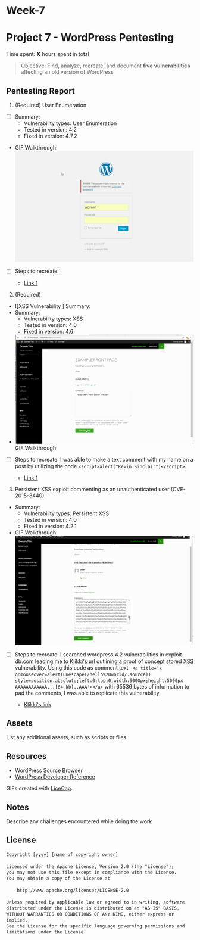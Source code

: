 # Week-7
# Project 7 - WordPress Pentesting

Time spent: **X** hours spent in total

> Objective: Find, analyze, recreate, and document **five vulnerabilities** affecting an old version of WordPress

## Pentesting Report

1. (Required) User Enumeration
  - [ ] Summary: 
    - Vulnerability types: User Enumeration
    - Tested in version: 4.2
    - Fixed in version: 4.7.2
  - GIF Walkthrough: ![User Enumeration](https://github.com/kevinsinclair83/Week-7/blob/master/userenumeration.gif)
  - [ ] Steps to recreate: 
  
    - [Link 1](https://core.trac.wordpress.org/browser/tags/version/src/source_file.php)
2. (Required) 
  - ![XSS Vulnerability ] Summary: 
  - Summary: 
    - Vulnerability types: XSS
    - Tested in version: 4.0
    - Fixed in version: 4.6
  - ![XSS](https://github.com/kevinsinclair83/Week-7/blob/master/xssvulnerability.gif)GIF Walkthrough: 
  - [ ] Steps to recreate: I was able to make a text comment with my name on a post by utilizing the code `<script>alert("Kevin Sinclair")</script>`. 
  
    - [Link 1](https://core.trac.wordpress.org/browser/tags/version/src/source_file.php)
 3. Persistent XSS exploit commenting as an unauthenticated user (CVE-2015-3440)
  - Summary: 
    - Vulnerability types: Persistent XSS
    - Tested in version: 4.0
    - Fixed in version: 4.2.1
  - GIF Walkthrough: ![Persistent XSS](https://github.com/kevinsinclair83/Week-7/blob/master/xss%202.gif)
  - [ ] Steps to recreate: I searched wordpress 4.2 vulnerabilities in exploit-db.com leading me to Klikki's url outlining a proof of concept stored XSS vulnerability. Using this code as comment text ` <a title='x onmouseover=alert(unescape(/hello%20world/.source)) style=position:absolute;left:0;top:0;width:5000px;height:5000px  AAAAAAAAAAAA...[64 kb]..AAA'></a>` with 65536 bytes of information to pad the comments, I was able to replicate this vulnerability.   
  
    - [Klikki's link](https://klikki.fi/adv/wordpress2.html)


## Assets

List any additional assets, such as scripts or files

## Resources

- [WordPress Source Browser](https://core.trac.wordpress.org/browser/)
- [WordPress Developer Reference](https://developer.wordpress.org/reference/)

GIFs created with [LiceCap](http://www.cockos.com/licecap/).

## Notes

Describe any challenges encountered while doing the work

## License

    Copyright [yyyy] [name of copyright owner]

    Licensed under the Apache License, Version 2.0 (the "License");
    you may not use this file except in compliance with the License.
    You may obtain a copy of the License at

        http://www.apache.org/licenses/LICENSE-2.0

    Unless required by applicable law or agreed to in writing, software
    distributed under the License is distributed on an "AS IS" BASIS,
    WITHOUT WARRANTIES OR CONDITIONS OF ANY KIND, either express or implied.
    See the License for the specific language governing permissions and
    limitations under the License.
